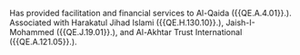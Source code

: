  Has provided facilitation and financial services to Al-Qaida ({{QE.A.4.01}}.). 
Associated with Harakatul Jihad Islami ({{QE.H.130.10}}.), Jaish-I-Mohammed 
({{QE.J.19.01}}.), and Al-Akhtar Trust International ({{QE.A.121.05}}.). 
